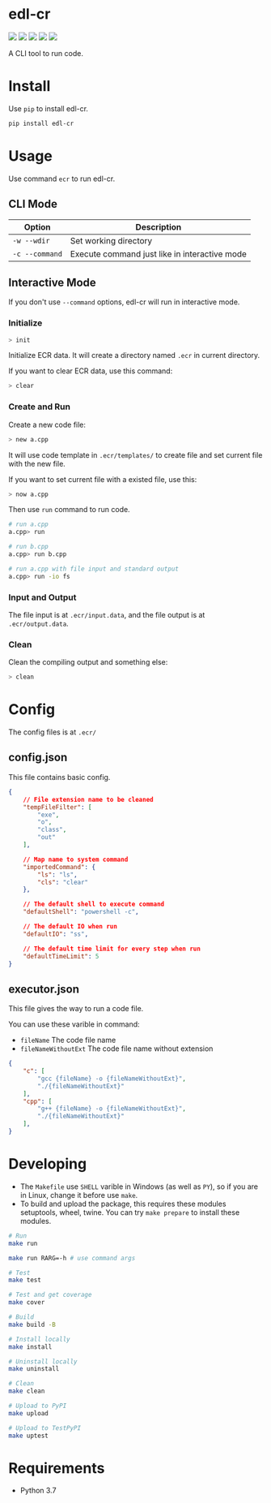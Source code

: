 # edl-cr

[![](https://img.shields.io/badge/edl--cr-vFirst-blue.svg)](https://pypi.org/project/edl-cr/) ![](https://img.shields.io/badge/license-Apache--2.0-blue.svg) [![](https://img.shields.io/badge/test-passed-green.svg)](https://exceedideal.github.io/edl-coderunner/dev/reports/test/) [![](http://progressed.io/bar/90?title=coverage)](https://exceedideal.github.io/edl-coderunner/dev/reports/coverage/) ![](http://progressed.io/bar/30?title=developing)

A CLI tool to run code.

# Install

Use `pip` to install edl-cr.

```sh
pip install edl-cr
```

# Usage

Use command `ecr` to run edl-cr.

## CLI Mode

|Option|Description|
|-|-|
|`-w --wdir`|Set working directory|
|`-c --command`|Execute command just like in interactive mode|

## Interactive Mode

If you don't use `--command` options, edl-cr will run in interactive mode.

### Initialize

```sh
> init
```

Initialize ECR data. It will create a directory named `.ecr` in current directory.

If you want to clear ECR data, use this command:

```sh
> clear
```

### Create and Run

Create a new code file:

```sh
> new a.cpp
```

It will use code template in `.ecr/templates/` to create file and set current file with the new file.

If you want to set current file with a existed file, use this:

```sh
> now a.cpp
```

Then use `run` command to run code.

```sh
# run a.cpp
a.cpp> run

# run b.cpp
a.cpp> run b.cpp

# run a.cpp with file input and standard output
a.cpp> run -io fs
```

### Input and Output

The file input is at `.ecr/input.data`, and the file output is at `.ecr/output.data`.

### Clean

Clean the compiling output and something else:

```sh
> clean
```

# Config

The config files is at `.ecr/`

## config.json

This file contains basic config.

```json
{
    // File extension name to be cleaned
    "tempFileFilter": [
        "exe",
        "o",
        "class",
        "out"
    ],

    // Map name to system command
    "importedCommand": {
        "ls": "ls",
        "cls": "clear"
    },

    // The default shell to execute command
    "defaultShell": "powershell -c",

    // The default IO when run
    "defaultIO": "ss",

    // The default time limit for every step when run
    "defaultTimeLimit": 5
}
```

## executor.json

This file gives the way to run a code file.

You can use these varible in command:

- `fileName` The code file name
- `fileNameWithoutExt` The code file name without extension

```json
{
    "c": [
        "gcc {fileName} -o {fileNameWithoutExt}",
        "./{fileNameWithoutExt}"
    ],
    "cpp": [
        "g++ {fileName} -o {fileNameWithoutExt}",
        "./{fileNameWithoutExt}"
    ],
}
```


# Developing

- The `Makefile` use `SHELL` varible in Windows (as well as `PY`), so if you are in Linux, change it before use `make`.
- To build and upload the package, this requires these modules setuptools, wheel, twine. You can try `make prepare` to install these modules.

```sh
# Run
make run

make run RARG=-h # use command args

# Test
make test

# Test and get coverage
make cover

# Build
make build -B

# Install locally
make install

# Uninstall locally
make uninstall

# Clean
make clean

# Upload to PyPI
make upload

# Upload to TestPyPI
make uptest
```

# Requirements

- Python 3.7
